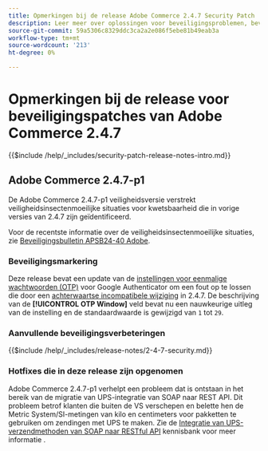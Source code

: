 ```yaml
---
title: Opmerkingen bij de release Adobe Commerce 2.4.7 Security Patch
description: Leer meer over oplossingen voor beveiligingsproblemen, beveiligingsverbeteringen en andere beveiligingsupdates die zijn opgenomen in de beveiligingspatchreleases voor Adobe Commerce versie 2.4.7.
source-git-commit: 59a5306c8329ddc3ca2a2e086f5ebe81b49eab3a
workflow-type: tm+mt
source-wordcount: '213'
ht-degree: 0%

---
```



# Opmerkingen bij de release voor beveiligingspatches van Adobe Commerce 2.4.7

{{$include /help/_includes/security-patch-release-notes-intro.md}}

## Adobe Commerce 2.4.7-p1

De Adobe Commerce 2.4.7-p1 veiligheidsversie verstrekt veiligheidsinsectenmoeilijke situaties voor kwetsbaarheid die in vorige versies van 2.4.7 zijn geïdentificeerd.

Voor de recentste informatie over de veiligheidsinsectenmoeilijke situaties, zie [Beveiligingsbulletin APSB24-40 Adobe](https://helpx.adobe.com/security/products/magento/apsb24-40.html).

### Beveiligingsmarkering

Deze release bevat een update van de [instellingen voor eenmalige wachtwoorden (OTP)](https://experienceleague.adobe.com/en/docs/commerce-admin/systems/security/2fa/security-two-factor-authentication#google) voor Google Authenticator om een fout op te lossen die door een [achterwaartse incompatibele wijziging](https://developer.adobe.com/commerce/php/development/backward-incompatible-changes/highlights/#new-system-configuration-validation-for-two-factor-authentication-otp_window-value) in 2.4.7. De beschrijving van de **[!UICONTROL OTP Window]** veld bevat nu een nauwkeurige uitleg van de instelling en de standaardwaarde is gewijzigd van `1` tot `29`.

### Aanvullende beveiligingsverbeteringen

{{$include /help/_includes/release-notes/2-4-7-security.md}}

### Hotfixes die in deze release zijn opgenomen

Adobe Commerce 2.4.7-p1 verhelpt een probleem dat is ontstaan in het bereik van de migratie van UPS-integratie van SOAP naar REST API. Dit probleem betrof klanten die buiten de VS verschepen en belette hen de Metric System/SI-metingen van kilo en centimeters voor pakketten te gebruiken om zendingen met UPS te maken. Zie de [Integratie van UPS-verzendmethoden van SOAP naar RESTful API](https://experienceleague.adobe.com/en/docs/commerce-knowledge-base/kb/troubleshooting/known-issues-patches-attached/ups-shipping-method-integration-migration-from-soap-to-restful-api) kennisbank voor meer informatie .
